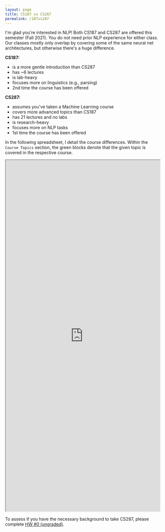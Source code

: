 ```yaml
---
layout: page
title: CS187 vs CS287
permalink: /187vs287
---
```

I'm glad you're interested in NLP! Both CS187 and CS287 are offered this semester (Fall 2021). You do not need prior NLP experience for either class. Our classes mostly only overlap by covering some of the same neural net architectures, but otherwise there's a huge difference.

**CS187:**
- is a more gentle introduction than CS287
- has ~6 lectures
- is lab-heavy
- focuses more on linguistics (e.g., parsing)
- 2nd time the course has been offered

**CS287:**
- assumes you've taken a Machine Learning course
- covers more advanced topics than CS187
- has 21 lectures and no labs
- is research-heavy
- focuses more on NLP tasks
- 1st time the course has been offered

In the following spreadsheet, I detail the course differences. Within the `Course Topics` section, the green blocks denote that the given topic is covered in the respective course.
<iframe width='100%' height='1150' src="https://docs.google.com/spreadsheets/d/e/2PACX-1vTl0_lLkhyOGL4ipoE0cS3fGetmB9nj4SwyeFrHDUxuNdebDxzhMB5phBtzSgaZOhuMyhiWW8pKLilo/pubhtml?gid=0&amp;single=true&amp;widget=true&amp;headers=false"></iframe>

To assess if you have the necessary background to take CS287, please complete [HW #0 (ungraded)](hw0).

